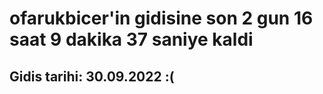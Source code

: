# ofarukbicer'in gidisine son 2 gun 16 saat 9 dakika 37 saniye kaldi

## Gidis tarihi: 30.09.2022 :(